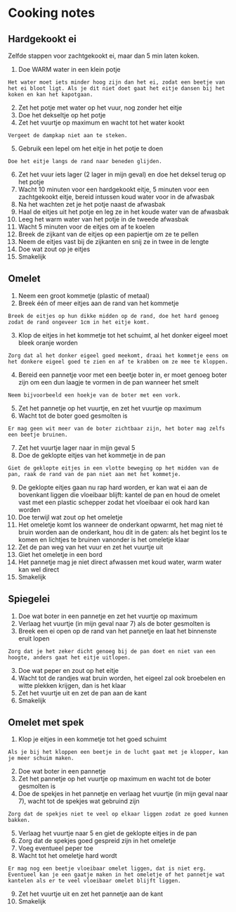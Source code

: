 # Cooking notes

## Hardgekookt ei

Zelfde stappen voor zachtgekookt ei, maar dan 5 min laten koken.

1. Doe WARM water in een klein potje

```
Het water moet iets minder hoog zijn dan het ei, zodat een beetje van het ei bloot ligt. Als je dit niet doet gaat het eitje dansen bij het koken en kan het kapotgaan.
```

2. Zet het potje met water op het vuur, nog zonder het eitje
3. Doe het dekseltje op het potje
4. Zet het vuurtje op maximum en wacht tot het water kookt

```
Vergeet de dampkap niet aan te steken.
```

5. Gebruik een lepel om het eitje in het potje te doen

```
Doe het eitje langs de rand naar beneden glijden.
```

6. Zet het vuur iets lager (2 lager in mijn geval) en doe het deksel terug op het potje
7. Wacht 10 minuten voor een hardgekookt eitje, 5 minuten voor een zachtgekookt eitje, bereid intussen koud water voor in de afwasbak
8. Na het wachten zet je het potje naast de afwasbak
9. Haal de eitjes uit het potje en leg ze in het koude water van de afwasbak
10. Leeg het warm water van het potje in de tweede afwasbak
11. Wacht 5 minuten voor de eitjes om af te koelen
12. Breek de zijkant van de eitjes op een papiertje om ze te pellen
13. Neem de eitjes vast bij de zijkanten en snij ze in twee in de lengte
14. Doe wat zout op je eitjes
15. Smakelijk

## Omelet

1. Neem een groot kommetje (plastic of metaal)
2. Breek één of meer eitjes aan de rand van het kommetje

```
Breek de eitjes op hun dikke midden op de rand, doe het hard genoeg zodat de rand ongeveer 1cm in het eitje komt.
```

3. Klop de eitjes in het kommetje tot het schuimt, al het donker eigeel moet bleek oranje worden

```
Zorg dat al het donker eigeel goed meekomt, draai het kommetje eens om het donkere eigeel goed te zien en af te krabben om ze mee te kloppen.
```

4. Bereid een pannetje voor met een beetje boter in, er moet genoeg boter zijn om een dun laagje te vormen in de pan wanneer het smelt

```
Neem bijvoorbeeld een hoekje van de boter met een vork.
```

5. Zet het pannetje op het vuurtje, en zet het vuurtje op maximum
6. Wacht tot de boter goed gesmolten is

```
Er mag geen wit meer van de boter zichtbaar zijn, het boter mag zelfs een beetje bruinen.
```

7. Zet het vuurtje lager naar in mijn geval 5
8. Doe de geklopte eitjes van het kommetje in de pan

```
Giet de geklopte eitjes in een vlotte beweging op het midden van de pan, raak de rand van de pan niet aan met het kommetje.
```

9. De geklopte eitjes gaan nu rap hard worden, er kan wat ei aan de bovenkant liggen die vloeibaar blijft: kantel de pan en houd de omelet vast met een plastic schepper zodat het vloeibaar ei ook hard kan worden
10. Doe terwijl wat zout op het omeletje
11. Het omeletje komt los wanneer de onderkant opwarmt, het mag niet té bruin worden aan de onderkant, hou dit in de gaten: als het begint los te komen en lichtjes te bruinen vanonder is het omeletje klaar
12. Zet de pan weg van het vuur en zet het vuurtje uit
13. Giet het omeletje in een bord
14. Het pannetje mag je niet direct afwassen met koud water, warm water kan wel direct
15. Smakelijk

## Spiegelei

1. Doe wat boter in een pannetje en zet het vuurtje op maximum
2. Verlaag het vuurtje (in mijn geval naar 7) als de boter gesmolten is
3. Breek een ei open op de rand van het pannetje en laat het binnenste eruit lopen

```
Zorg dat je het zeker dicht genoeg bij de pan doet en niet van een hoogte, anders gaat het eitje uitlopen.
```

3. Doe wat peper en zout op het eitje
4. Wacht tot de randjes wat bruin worden, het eigeel zal ook broebelen en witte plekken krijgen, dan is het klaar
5. Zet het vuurtje uit en zet de pan aan de kant
6. Smakelijk

## Omelet met spek

1. Klop je eitjes in een kommetje tot het goed schuimt

```
Als je bij het kloppen een beetje in de lucht gaat met je klopper, kan je meer schuim maken.
```

2. Doe wat boter in een pannetje
3. Zet het pannetje op het vuurtje op maximum en wacht tot de boter gesmolten is
4. Doe de spekjes in het pannetje en verlaag het vuurtje (in mijn geval naar 7), wacht tot de spekjes wat gebruind zijn

```
Zorg dat de spekjes niet te veel op elkaar liggen zodat ze goed kunnen bakken.
```

5. Verlaag het vuurtje naar 5 en giet de geklopte eitjes in de pan
6. Zorg dat de spekjes goed gespreid zijn in het omeletje
7. Voeg eventueel peper toe
8. Wacht tot het omeletje hard wordt

```
Er mag nog een beetje vloeibaar omelet liggen, dat is niet erg. Eventueel kan je een gaatje maken in het omeletje of het pannetje wat kantelen als er te veel vloeibaar omelet blijft liggen.
```

9. Zet het vuurtje uit en zet het pannetje aan de kant
10. Smakelijk
